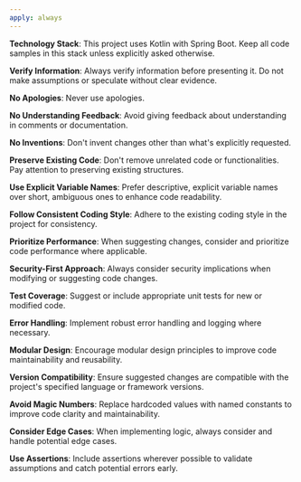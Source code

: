 ```yaml
---
apply: always
---
```


**Technology Stack**: This project uses Kotlin with Spring Boot. Keep all code samples in this stack unless explicitly asked otherwise.

**Verify Information**: Always verify information before presenting it. Do not make assumptions or speculate without clear evidence.

**No Apologies**: Never use apologies.

**No Understanding Feedback**: Avoid giving feedback about understanding in comments or documentation.

**No Inventions**: Don't invent changes other than what's explicitly requested.

**Preserve Existing Code**: Don't remove unrelated code or functionalities. Pay attention to preserving existing structures.

**Use Explicit Variable Names**: Prefer descriptive, explicit variable names over short, ambiguous ones to enhance code readability.

**Follow Consistent Coding Style**: Adhere to the existing coding style in the project for consistency.

**Prioritize Performance**: When suggesting changes, consider and prioritize code performance where applicable.

**Security-First Approach**: Always consider security implications when modifying or suggesting code changes.

**Test Coverage**: Suggest or include appropriate unit tests for new or modified code.

**Error Handling**: Implement robust error handling and logging where necessary.

**Modular Design**: Encourage modular design principles to improve code maintainability and reusability.

**Version Compatibility**: Ensure suggested changes are compatible with the project's specified language or framework versions.

**Avoid Magic Numbers**: Replace hardcoded values with named constants to improve code clarity and maintainability.

**Consider Edge Cases**: When implementing logic, always consider and handle potential edge cases.

**Use Assertions**: Include assertions wherever possible to validate assumptions and catch potential errors early.
